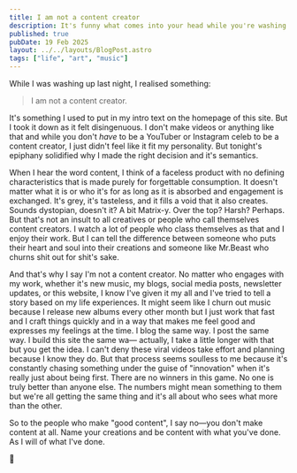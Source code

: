 ```yaml
---
title: I am not a content creator
description: It's funny what comes into your head while you're washing up.
published: true
pubDate: 19 Feb 2025
layout: ../../layouts/BlogPost.astro
tags: ["life", "art", "music"]
---
```

While I was washing up last night, I realised something:

> I am not a content creator.

It's something I used to put in my intro text on the homepage of this site. But I took it down as it felt disingenuous. I don't make videos or anything like that and while you don't _have_ to be a YouTuber or Instagram celeb to be a content creator, I just didn't feel like it fit my personality. But tonight's epiphany solidified why I made the right decision and it's semantics.

When I hear the word content, I think of a faceless product with no defining characteristics that is made purely for forgettable consumption. It doesn't matter what it is or who it's for as long as it is absorbed and engagement is exchanged. It's grey, it's tasteless, and it fills a void that it also creates. Sounds dystopian, doesn't it? A bit Matrix-y. Over the top? Harsh? Perhaps. But that's not an insult to all creatives or people who call themselves content creators. I watch a lot of people who class themselves as that and I enjoy their work. But I can tell the difference between someone who puts their heart and soul into their creations and someone like Mr.Beast who churns shit out for shit's sake.

And that's why I say I'm not a content creator. No matter who engages with my work, whether it's new music, my blogs, social media posts, newsletter updates, or this website, I know I've given it my all and I've tried to tell a story based on my life experiences. It might seem like I churn out music because I release new albums every other month but I just work that fast and I craft things quickly and in a way that makes me feel good and expresses my feelings at the time. I blog the same way. I post the same way. I build this site the same wa— actually, I take a little longer with that but you get the idea. I can't deny these viral videos take effort and planning because I know they do. But that process seems soulless to me because it's constantly chasing something under the guise of "innovation" when it's really just about being first. There are no winners in this game. No one is truly better than anyone else. The numbers might mean something to them but we're all getting the same thing and it's all about who sees what more than the other.

So to the people who make "good content", I say no—you don't make content at all. Name your creations and be content with what you've done. As I will of what I've done.

💐